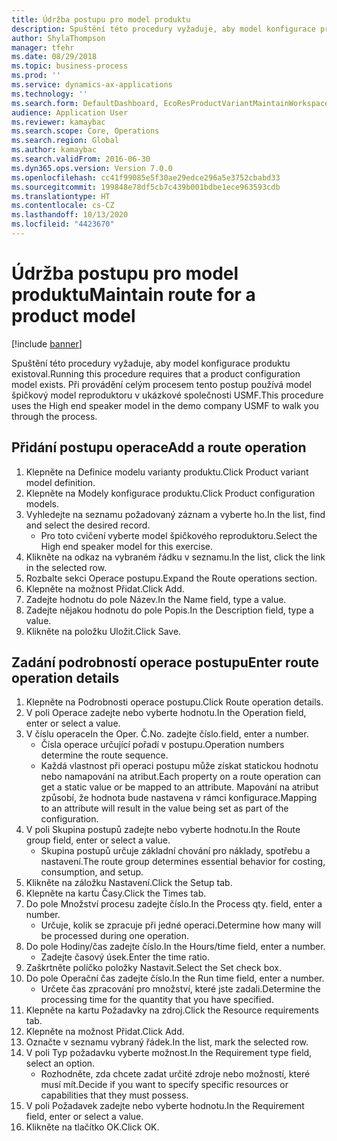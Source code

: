 ```yaml
---
title: Údržba postupu pro model produktu
description: Spuštění této procedury vyžaduje, aby model konfigurace produktu existoval.
author: ShylaThompson
manager: tfehr
ms.date: 08/29/2018
ms.topic: business-process
ms.prod: ''
ms.service: dynamics-ax-applications
ms.technology: ''
ms.search.form: DefaultDashboard, EcoResProductVariantMaintainWorkspace, PCProductConfigurationModelListPage, PCProductConfigurationModelDetails, PCRouteOperationDetails, WrkCtrCapabilityLookUp
audience: Application User
ms.reviewer: kamaybac
ms.search.scope: Core, Operations
ms.search.region: Global
ms.author: kamaybac
ms.search.validFrom: 2016-06-30
ms.dyn365.ops.version: Version 7.0.0
ms.openlocfilehash: cc41f99085e5f30ae29edce296a5e3752cbabd33
ms.sourcegitcommit: 199848e78df5cb7c439b001bdbe1ece963593cdb
ms.translationtype: HT
ms.contentlocale: cs-CZ
ms.lasthandoff: 10/13/2020
ms.locfileid: "4423670"
---
```

# <a name="maintain-route-for-a-product-model"></a><span data-ttu-id="e85b4-103">Údržba postupu pro model produktu</span><span class="sxs-lookup"><span data-stu-id="e85b4-103">Maintain route for a product model</span></span>

[!include [banner](../../includes/banner.md)]

<span data-ttu-id="e85b4-104">Spuštění této procedury vyžaduje, aby model konfigurace produktu existoval.</span><span class="sxs-lookup"><span data-stu-id="e85b4-104">Running this procedure requires that a product configuration model exists.</span></span> <span data-ttu-id="e85b4-105">Při provádění celým procesem tento postup používá model špičkový model reproduktoru v ukázkové společnosti USMF.</span><span class="sxs-lookup"><span data-stu-id="e85b4-105">This procedure uses the High end speaker model in the demo company USMF to walk you through the process.</span></span>


## <a name="add-a-route-operation"></a><span data-ttu-id="e85b4-106">Přidání postupu operace</span><span class="sxs-lookup"><span data-stu-id="e85b4-106">Add a route operation</span></span>
1. <span data-ttu-id="e85b4-107">Klepněte na Definice modelu varianty produktu.</span><span class="sxs-lookup"><span data-stu-id="e85b4-107">Click Product variant model definition.</span></span>
2. <span data-ttu-id="e85b4-108">Klepněte na Modely konfigurace produktu.</span><span class="sxs-lookup"><span data-stu-id="e85b4-108">Click Product configuration models.</span></span>
3. <span data-ttu-id="e85b4-109">Vyhledejte na seznamu požadovaný záznam a vyberte ho.</span><span class="sxs-lookup"><span data-stu-id="e85b4-109">In the list, find and select the desired record.</span></span>
    * <span data-ttu-id="e85b4-110">Pro toto cvičení vyberte model špičkového reproduktoru.</span><span class="sxs-lookup"><span data-stu-id="e85b4-110">Select the High end speaker model for this exercise.</span></span>  
4. <span data-ttu-id="e85b4-111">Klikněte na odkaz na vybraném řádku v seznamu.</span><span class="sxs-lookup"><span data-stu-id="e85b4-111">In the list, click the link in the selected row.</span></span>
5. <span data-ttu-id="e85b4-112">Rozbalte sekci Operace postupu.</span><span class="sxs-lookup"><span data-stu-id="e85b4-112">Expand the Route operations section.</span></span>
6. <span data-ttu-id="e85b4-113">Klepněte na možnost Přidat.</span><span class="sxs-lookup"><span data-stu-id="e85b4-113">Click Add.</span></span>
7. <span data-ttu-id="e85b4-114">Zadejte hodnotu do pole Název.</span><span class="sxs-lookup"><span data-stu-id="e85b4-114">In the Name field, type a value.</span></span>
8. <span data-ttu-id="e85b4-115">Zadejte nějakou hodnotu do pole Popis.</span><span class="sxs-lookup"><span data-stu-id="e85b4-115">In the Description field, type a value.</span></span>
9. <span data-ttu-id="e85b4-116">Klikněte na položku Uložit.</span><span class="sxs-lookup"><span data-stu-id="e85b4-116">Click Save.</span></span>

## <a name="enter-route-operation-details"></a><span data-ttu-id="e85b4-117">Zadání podrobností operace postupu</span><span class="sxs-lookup"><span data-stu-id="e85b4-117">Enter route operation details</span></span>
1. <span data-ttu-id="e85b4-118">Klepněte na Podrobnosti operace postupu.</span><span class="sxs-lookup"><span data-stu-id="e85b4-118">Click Route operation details.</span></span>
2. <span data-ttu-id="e85b4-119">V poli Operace zadejte nebo vyberte hodnotu.</span><span class="sxs-lookup"><span data-stu-id="e85b4-119">In the Operation field, enter or select a value.</span></span>
3. <span data-ttu-id="e85b4-120">V číslu operace</span><span class="sxs-lookup"><span data-stu-id="e85b4-120">In the Oper.</span></span> <span data-ttu-id="e85b4-121">Č.</span><span class="sxs-lookup"><span data-stu-id="e85b4-121">No.</span></span> <span data-ttu-id="e85b4-122">zadejte číslo.</span><span class="sxs-lookup"><span data-stu-id="e85b4-122">field, enter a number.</span></span>
    * <span data-ttu-id="e85b4-123">Čísla operace určující pořadí v postupu.</span><span class="sxs-lookup"><span data-stu-id="e85b4-123">Operation numbers determine the route sequence.</span></span>  
    * <span data-ttu-id="e85b4-124">Každá vlastnost při operaci postupu může získat statickou hodnotu nebo namapování na atribut.</span><span class="sxs-lookup"><span data-stu-id="e85b4-124">Each property on a route operation can get a static value or be mapped to an attribute.</span></span> <span data-ttu-id="e85b4-125">Mapování na atribut způsobí, že hodnota bude nastavena v rámci konfigurace.</span><span class="sxs-lookup"><span data-stu-id="e85b4-125">Mapping to an attribute will result in the value being set as part of the configuration.</span></span>  
4. <span data-ttu-id="e85b4-126">V poli Skupina postupů zadejte nebo vyberte hodnotu.</span><span class="sxs-lookup"><span data-stu-id="e85b4-126">In the Route group field, enter or select a value.</span></span>
    * <span data-ttu-id="e85b4-127">Skupina postupů určuje základní chování pro náklady, spotřebu a nastavení.</span><span class="sxs-lookup"><span data-stu-id="e85b4-127">The route group determines essential behavior for costing, consumption, and setup.</span></span>  
5. <span data-ttu-id="e85b4-128">Klikněte na záložku Nastavení.</span><span class="sxs-lookup"><span data-stu-id="e85b4-128">Click the Setup tab.</span></span>
6. <span data-ttu-id="e85b4-129">Klepněte na kartu Časy.</span><span class="sxs-lookup"><span data-stu-id="e85b4-129">Click the Times tab.</span></span>
7. <span data-ttu-id="e85b4-130">Do pole Množství procesu zadejte číslo.</span><span class="sxs-lookup"><span data-stu-id="e85b4-130">In the Process qty. field, enter a number.</span></span>
    * <span data-ttu-id="e85b4-131">Určuje, kolik se zpracuje při jedné operaci.</span><span class="sxs-lookup"><span data-stu-id="e85b4-131">Determine how many will be processed during one operation.</span></span>  
8. <span data-ttu-id="e85b4-132">Do pole Hodiny/čas zadejte číslo.</span><span class="sxs-lookup"><span data-stu-id="e85b4-132">In the Hours/time field, enter a number.</span></span>
    * <span data-ttu-id="e85b4-133">Zadejte časový úsek.</span><span class="sxs-lookup"><span data-stu-id="e85b4-133">Enter the time ratio.</span></span>  
9. <span data-ttu-id="e85b4-134">Zaškrtněte políčko položky Nastavit.</span><span class="sxs-lookup"><span data-stu-id="e85b4-134">Select the Set check box.</span></span>
10. <span data-ttu-id="e85b4-135">Do pole Operační čas zadejte číslo.</span><span class="sxs-lookup"><span data-stu-id="e85b4-135">In the Run time field, enter a number.</span></span>
    * <span data-ttu-id="e85b4-136">Určete čas zpracování pro množství, které jste zadali.</span><span class="sxs-lookup"><span data-stu-id="e85b4-136">Determine the processing time for the quantity that you have specified.</span></span>  
11. <span data-ttu-id="e85b4-137">Klepněte na kartu Požadavky na zdroj.</span><span class="sxs-lookup"><span data-stu-id="e85b4-137">Click the Resource requirements tab.</span></span>
12. <span data-ttu-id="e85b4-138">Klepněte na možnost Přidat.</span><span class="sxs-lookup"><span data-stu-id="e85b4-138">Click Add.</span></span>
13. <span data-ttu-id="e85b4-139">Označte v seznamu vybraný řádek.</span><span class="sxs-lookup"><span data-stu-id="e85b4-139">In the list, mark the selected row.</span></span>
14. <span data-ttu-id="e85b4-140">V poli Typ požadavku vyberte možnost.</span><span class="sxs-lookup"><span data-stu-id="e85b4-140">In the Requirement type field, select an option.</span></span>
    * <span data-ttu-id="e85b4-141">Rozhodněte, zda chcete zadat určité zdroje nebo možností, které musí mít.</span><span class="sxs-lookup"><span data-stu-id="e85b4-141">Decide if you want to specify specific resources or capabilities that they must possess.</span></span>  
15. <span data-ttu-id="e85b4-142">V poli Požadavek zadejte nebo vyberte hodnotu.</span><span class="sxs-lookup"><span data-stu-id="e85b4-142">In the Requirement field, enter or select a value.</span></span>
16. <span data-ttu-id="e85b4-143">Klikněte na tlačítko OK.</span><span class="sxs-lookup"><span data-stu-id="e85b4-143">Click OK.</span></span>

